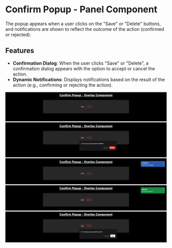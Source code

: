 # Confirm Popup - Panel Component

The popup appears when a user clicks on the "Save" or "Delete" buttons, and notifications are shown to reflect the outcome of the action (confirmed or rejected).

## Features

- **Confirmation Dialog**: When the user clicks "Save" or "Delete", a confirmation dialog appears with the option to accept or cancel the action.
- **Dynamic Notifications**: Displays notifications based on the result of the action (e.g., confirming or rejecting the action).

![confirmPopup](media/default.png)
![confirmPopup](media/delete.png)
![confirmPopup](media/confirmed.png)
![confirmPopup](media/rejected.png)
![confirmPopup](media/save.png)
